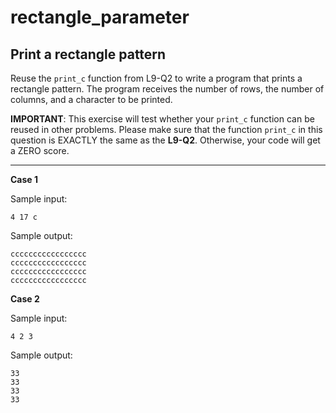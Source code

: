 # rectangle_parameter
## Print a rectangle pattern

Reuse the `print_c` function from L9-Q2 to write a program that prints a rectangle pattern. The program receives the number of rows, the number of columns, and a character to be printed.

**IMPORTANT**: This exercise will test whether your `print_c` function can be reused in other problems. Please make sure that the function `print_c` in this question is EXACTLY the same as the **L9-Q2**. Otherwise, your code will get a ZERO score.

<hr />

**Case 1**

Sample input:
```
4 17 c
```

Sample output:
```
ccccccccccccccccc
ccccccccccccccccc
ccccccccccccccccc
ccccccccccccccccc
```

**Case 2**

Sample input:
```
4 2 3
```

Sample output:
```
33
33
33
33
```
